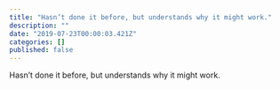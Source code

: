 ```yaml
---
title: "Hasn’t done it before, but understands why it might work."
description: ""
date: "2019-07-23T00:00:03.421Z"
categories: []
published: false
---
```


  

Hasn’t done it before, but understands why it might work.
